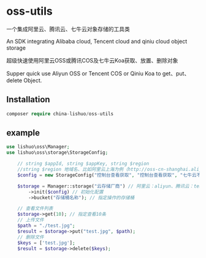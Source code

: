 # oss-utils

一个集成阿里云、腾讯云、七牛云对象存储的工具类

An SDK integrating Alibaba cloud, Tencent cloud and qiniu cloud object storage

超级快速使用阿里云OSS或腾讯COS及七牛云Koa获取、放置、删除对象

Supper quick use Aliyun OSS or Tencent COS or Qiniu Koa to get、put、delete Object.

## Installation

```php
composer require china-lishuo/oss-utils
```

## example

```php
use lishuo\oss\Manager;
use lishuo\oss\storage\StorageConfig;

    // string $appId, string $appKey, string $region
    //string $region 地域名、比如阿里云上海为例（http://oss-cn-shanghai.aliyuncs.com）其它Region请按实际情况填写。
    $config = new StorageConfig("控制台查看获取", "控制台查看获取", "七牛云不需要配置这个参数，留空字符串");

    $storage = Manager::storage("云存储厂商") // 阿里云：aliyun、腾讯云：tencent、七牛云：qiniu
        ->init($config) // 初始化配置
        ->bucket("存储桶名称"); // 指定操作的存储桶

    // 查看文件列表
    $storage->get(10); // 指定查看10条
    // 上传文件
    $path = "./test.jpg";
    $result = $storage->put("test.jpg", $path);
    // 删除文件
    $keys = ['test.jpg'];
    $result = $storage->delete($keys);
```

